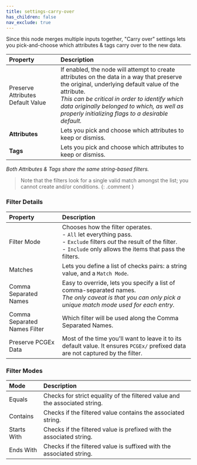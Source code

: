 ```yaml
---
title: settings-carry-over
has_children: false
nav_exclude: true
---
```



Since this node merges multiple inputs together, "Carry over" settings lets you pick-and-choose which attributes & tags carry over to the new data.

| Property       | Description          |
|:-------------|:------------------|
| Preserve Attributes Default Value      | If enabled, the node will attempt to create attributes on the data in a way that preserve the original, underlying default value of the attribute.<br>*This can be critical in order to identify which data originally belonged to which, as well as properly initializing flags to a desirable default.*  |
| **Attributes**           | Lets you pick and choose which attributes to keep or dismiss. |
| **Tags**           | Lets you pick and choose which attributes to keep or dismiss. |

*Both Attributes & Tags share the same string-based filters.*

> Note that the filters look for a single valid match amongst the list; you cannot create and/or conditions.
{: .comment }

### Filter Details

| Property       | Description          |
|:-------------|:------------------|
| Filter Mode     | Chooses how the filter operates.<br>- `All` let everything pass.<br>- `Exclude` filters *out* the result of the filter.<br>- `Include` only allows the items that pass the filters.  |
| Matches           | Lets you define a list of checks pairs: a string value, and a `Match Mode`. |
| Comma Separated Names           | Easy to override, lets you specify a list of comma-separated names.<br>*The only caveat is that you can only pick a unique match mode used for each entry.* |
| Comma Separated Names Filter           | Which filter will be used along the Comma Separated Names. |
| Preserve PCGEx Data           | Most of the time you'll want to leave it to its default value. It ensures `PCGEx/` prefixed data are not captured by the filter. |

### Filter Modes

| Mode       | Description          |
|:-------------|:------------------|
| Equals        | Checks for strict equality of the filtered value and the associated string.  |
| Contains      | Checks if the filtered value contains the associated string. |
| Starts With    | Checks if the filtered value is prefixed with the associated string. |
| Ends With     | Checks if the filtered value is suffixed with the associated string. |
